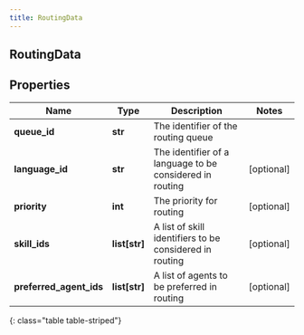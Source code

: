 ```yaml
---
title: RoutingData
---
```

## RoutingData

## Properties

|Name | Type | Description | Notes|
|------------ | ------------- | ------------- | -------------|
| **queue_id** | **str** | The identifier of the routing queue | |
| **language_id** | **str** | The identifier of a language to be considered in routing | [optional] |
| **priority** | **int** | The priority for routing | [optional] |
| **skill_ids** | **list[str]** | A list of skill identifiers to be considered in routing | [optional] |
| **preferred_agent_ids** | **list[str]** | A list of agents to be preferred in routing | [optional] |
{: class="table table-striped"}



